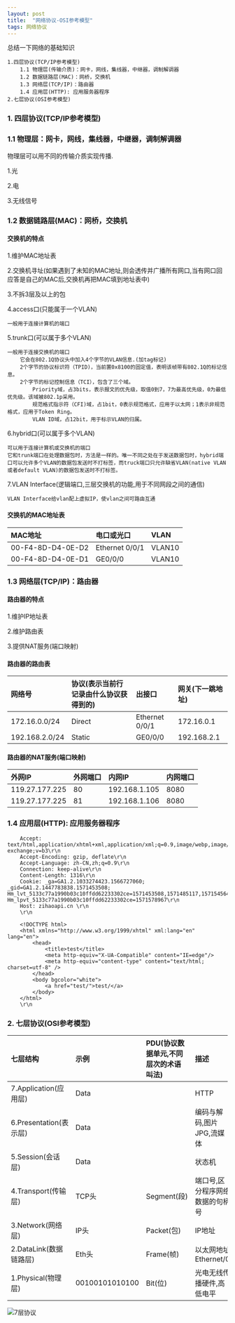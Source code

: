 ```yaml
---
layout: post
title:  "网络协议-OSI参考模型"
tags: 网络协议
---
```


总结一下网络的基础知识

    1.四层协议(TCP/IP参考模型)
        1.1 物理层(传输介质)：网卡，网线，集线器，中继器，调制解调器
        1.2 数据链路层(MAC)：网桥，交换机
        1.3 网络层(TCP/IP)：路由器
        1.4 应用层(HTTP): 应用服务器程序
    2.七层协议(OSI参考模型)
        
        
### 1. 四层协议(TCP/IP参考模型)

### 1.1 物理层：网卡，网线，集线器，中继器，调制解调器

物理层可以用不同的传输介质实现传播.        

1.光

2.电

3.无线信号
        
### 1.2 数据链路层(MAC)：网桥，交换机

#### 交换机的特点

1.维护MAC地址表

2.交换机寻址(如果遇到了未知的MAC地址,则会透传并广播所有网口,当有网口回应答是自己的MAC后,交换机再把MAC填到地址表中)

3.不拆3层及以上的包

4.access口(只能属于一个VLAN)

    一般用于连接计算机的端口

5.trunk口(可以属于多个VLAN)

    一般用于连接交换机的端口
        它会在802.1Q协议头中加入4个字节的VLAN信息.(加tag标记)
        2个字节的协议标识符（TPID)，当前置0x8100的固定值，表明该帧带有802.1Q的标记信息。 
        2个字节的标记控制信息（TCI），包含了三个域。
            Priority域，占3bits，表示报文的优先级，取值0到7，7为最高优先级，0为最低优先级。该域被802.1p采用。 
            规范格式指示符（CFI)域，占1bit，0表示规范格式，应用于以太网；1表示非规范格式，应用于Token Ring。
            VLAN ID域，占12bit，用于标示VLAN的归属。

6.hybrid口(可以属于多个VLAN)
    
    可以用于连接计算机或交换机的端口
    它和trunk端口在处理数据包时，方法是一样的。唯一不同之处在于发送数据包时，hybrid端口可以允许多个VLAN的数据包发送时不打标签，而truck端口只允许缺省VLAN(native VLAN或者default VLAN)的数据包发送时不打标签。

7.VLAN Interface(逻辑端口,三层交换机的功能,用于不同网段之间的通信)
    
    VLAN Interface给vlan配上虚拟IP，使vlan之间可路由互通
    
#### 交换机的MAC地址表

| MAC地址 | 电口或光口 | VLAN | 
| :-    | :-        | :-    | 
| 00-F4-8D-D4-0E-D2 | Ethernet 0/0/1 | VLAN10|
| 00-F4-8D-D4-0E-D1 | GE0/0/0        | VLAN10|

    
### 1.3 网络层(TCP/IP)：路由器

#### 路由器的特点

1.维护IP地址表

2.维护路由表

3.提供NAT服务(端口映射)

#### 路由器的路由表

| 网络号 |协议(表示当前行记录由什么协议获得到的) |出接口|  网关(下一跳地址) | 
| :-    | :-        | :-                | :-    | 
| 172.16.0.0/24 | Direct| Ethernet 0/0/1| 172.16.0.1|
| 192.168.2.0/24 | Static| GE0/0/0      | 192.168.2.1|

#### 路由器的NAT服务(端口映射)

| 外网IP | 外网端口 | 内网IP | 内网端口 | 
| :-    | :-      | :-    | :-      | 
| 119.27.177.225 | 80 | 192.168.1.105 | 8080 |
| 119.27.177.225 | 81 | 192.168.1.106 | 8080 |


### 1.4 应用层(HTTP): 应用服务器程序
        
        Accept: text/html,application/xhtml+xml,application/xml;q=0.9,image/webp,image/apng,*/*;q=0.8,application/signed-exchange;v=b3\r\n
        Accept-Encoding: gzip, deflate\r\n
        Accept-Language: zh-CN,zh;q=0.9\r\n
        Connection: keep-alive\r\n
        Content-Length: 1316\r\n
        Cookie: _ga=GA1.2.1033274423.1566727060; _gid=GA1.2.1447783838.1571453508; Hm_lvt_5133c77a1990b03c10ffdd62233302ce=1571453508,1571485117,1571545640,1571578967; Hm_lpvt_5133c77a1990b03c10ffdd62233302ce=1571578967\r\n
        Host: zihaoapi.cn \r\n
        \r\n
        
        <!DOCTYPE html>
        <html xmlns="http://www.w3.org/1999/xhtml" xml:lang="en" lang="en">
            <head>
                <title>test</title>
                <meta http-equiv="X-UA-Compatible" content="IE=edge"/>
                <meta http-equiv="content-type" content="text/html; charset=utf-8" />
            </head>
            <body bgcolor="white">
                <a href="test/">test/</a>
            </body>
        </html>
        \r\n
        
### 2. 七层协议(OSI参考模型)

| 七层结构   | 示例 | PDU(协议数据单元,不同层次的术语叫法) | 描述 |
| :-                        | :-  | :-     | :-  | 
| 7.Application(应用层)      | Data |           | HTTP |
| 6.Presentation(表示层)     | Data |            | 编码与解码,图片JPG,流媒体|
| 5.Session(会话层)          | Data |            | 状态机 |
| 4.Transport(传输层)        | TCP头| Segment(段) | 端口号,区分程序网络数据的句柄号 |
| 3.Network(网络层)          | IP头 | Packet(包) | IP地址 |
| 2.DataLink(数据链路层)      | Eth头| Frame(帧) | 以太网地址 Ethernet/0 |
| 1.Physical(物理层)         | 00100101010100 |Bit(位) | 光电无线传播硬件,高低电平 |


![7层协议](//zihaoapi.cn/static/cdn/postimg/7protocal.gif)





